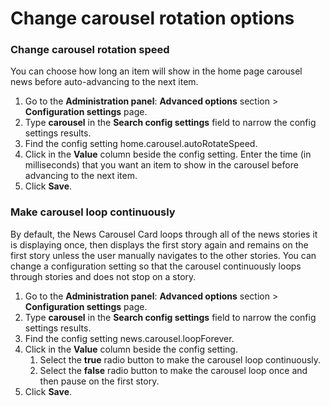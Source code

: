 # Change carousel rotation options

### Change carousel rotation speed

You can choose how long an item will show in the home page carousel news before auto-advancing to the next item.

1. Go to the **Administration panel**: **Advanced options** section &gt; **Configuration settings** page.
2. Type **carousel** in the **Search config settings** field to narrow the config settings results.
3. Find the config setting home.carousel.autoRotateSpeed.
4. Click in the **Value** column beside the config setting. Enter the time \(in milliseconds\) that you want an item to show in the carousel before advancing to the next item.
5. Click **Save**.

### Make carousel loop continuously

By default, the News Carousel Card loops through all of the news stories it is displaying once, then displays the first story again and remains on the first story unless the user manually navigates to the other stories. You can change a configuration setting so that the carousel continuously loops through stories and does not stop on a story.

1. Go to the **Administration panel**: **Advanced options** section &gt; **Configuration settings** page.
2. Type **carousel** in the **Search config settings** field to narrow the config settings results.
3. Find the config setting news.carousel.loopForever.
4. Click in the **Value** column beside the config setting.
   1. Select the **true** radio button to make the carousel loop continuously.
   2. Select the **false** radio button to make the carousel loop once and then pause on the first story.
5. Click **Save**.


